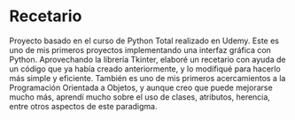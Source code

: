 # Recetario
Proyecto basado en el curso de Python Total realizado en Udemy.
Este es uno de mis primeros proyectos implementando una interfaz gráfica con Python.
Aprovechando la librería Tkinter, elaboré un recetario con ayuda de un código que ya había
creado anteriormente, y lo modifiqué para hacerlo más simple y eficiente.
También es uno de mis primeros acercamientos a la Programación Orientada a Objetos, y
aunque creo que puede mejorarse mucho más, aprendí mucho sobre el uso de clases, atributos,
herencia, entre otros aspectos de este paradigma.

